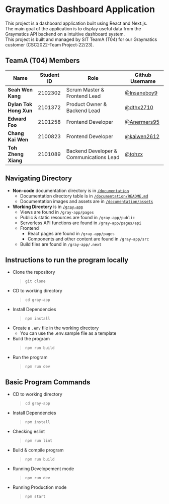 # Graymatics Dashboard Application
This project is a dashboard application built using React and Next.js.  
The main goal of the application is to display useful data from the Graymatics API backend on a intuitive dashboard system.  
This project is built and managed by SIT TeamA (T04) for our Graymatics customer (CSC2022-Team Project-22/23).  

## TeamA (T04) Members
Name | Student ID | Role | Github Username
--- | --- | --- | ---
**Seah Wen Kang** | 2102302 | Scrum Master & Frontend Lead | [@Insaneboy9](https://github.com/Insaneboy9)
**Dylan Tok Hong Xun** | 2101372 | Product Owner & Backend Lead | [@dthx2710](https://github.com/dthx2710)
**Edward Foo** | 2101258 | Frontend Developer | [@Anermers95](https://github.com/Anermers95)
**Chang Kai Wen** | 2100823 | Frontend Developer | [@kaiwen2612](https://github.com/kaiwen2612)
**Toh Zheng Xiang** | 2101089 |  Backend Developer & Communications Lead | [@tohzx](https://github.com/tohzx)

## Navigating Directory
- **Non-code** documentation directory is in [`/documentation`](/documentation)
  - Documentation directory table is in [`/documentation/README.md`](/documentation/README.md)
  - Documentation images and assets are in [`/documentation/assets`](/documentation/assets)
- **Working Directory** is in [`/gray-app`](/gray-app)
  - Views are found in `/gray-app/pages`
  - Public & static resources are found in `/gray-app/public`
  - Serverless API functions are found in `/gray-app/pages/api`
  - Frontend
    - React pages are found in `/gray-app/pages`
    - Components and other content are found in `/gray-app/src`
  - Build files are found in `/gray-app/.next`

## Instructions to run the program locally
- Clone the repository
    > `git clone`
- CD to working directory
    > `cd gray-app`
- Install Dependencies
    > `npm install`
- Create a `.env` file in the working directory
    - You can use the .env.sample file as a template
- Build the program
    > `npm run build`
- Run the program
    > `npm run dev`

## Basic Program Commands
- CD to working directory
    > `cd gray-app`
- Install Dependencies
    > `npm install`
- Checking eslint
    > `npm run lint`
- Build & compile program
    > `npm run build`
- Running Developement mode
    > `npm run dev`
- Running Production mode
    > `npm start`